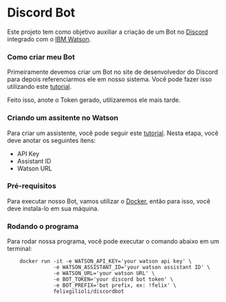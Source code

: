 # Discord Bot 

Este projeto tem como objetivo auxiliar a criação de um Bot no [Discord](https://discord.com/) integrado com o [IBM Watson](https://www.ibm.com/br-pt/watson).

### Como criar meu Bot

Primeiramente devemos criar um Bot no site de desenvolvedor do Discord para depois referenciarmos ele em nosso sistema. Você pode fazer isso utilizando este [tutorial](https://canaltech.com.br/apps/como-criar-bots-para-responder-discord/).

Feito isso, anote o Token gerado, utilizaremos ele mais tarde.

### Criando um assitente no Watson 

Para criar um assistente, você pode seguir este [tutorial](https://cloud.ibm.com/docs/assistant?topic=assistant-getting-started&locale=pt-BR). Nesta etapa, você deve anotar os seguintes itens:

- API Key
- Assistant ID
- Watson URL

### Pré-requisitos

Para executar nosso Bot, vamos utilizar o [Docker](https://www.docker.com/), então para isso, você deve instala-lo em sua máquina.

### Rodando o programa

Para rodar nossa programa, você pode executar o comando abaixo em um terminal:

```shell
	docker run -it -e WATSON_API_KEY='your watson api key' \
			   -e WATSON_ASSISTANT_ID='your watson assistant ID' \
			   -e WATSON_URL='your watson URL' \
			   -e BOT_TOKEN='your discord bot token' \
			   -e BOT_PREFIX='bot prefix, ex: !felix' \
			   felixgilioli/discordbot
```
